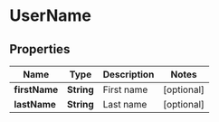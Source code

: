 

# UserName


## Properties

| Name | Type | Description | Notes |
|------------ | ------------- | ------------- | -------------|
|**firstName** | **String** | First name |  [optional] |
|**lastName** | **String** | Last name |  [optional] |



